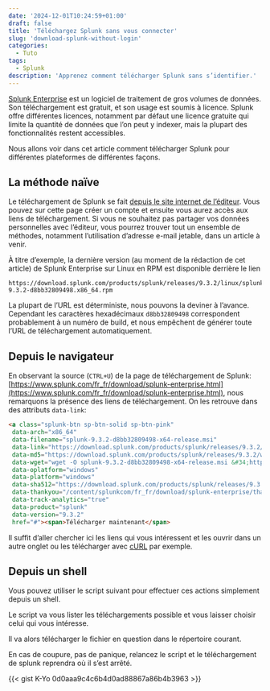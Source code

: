```yaml
---
date: '2024-12-01T10:24:59+01:00'
draft: false
title: 'Téléchargez Splunk sans vous connecter'
slug: 'download-splunk-without-login'
categories:
  - Tuto
tags:
  - Splunk
description: 'Apprenez comment télécharger Splunk sans s’identifier.'
---
```


[Splunk Enterprise](https://www.splunk.com/en_us/products/splunk-enterprise.html) est un logiciel de traitement de gros volumes de données.
Son téléchargement est gratuit, et son usage est soumis à licence.
Splunk offre différentes licences, notamment par défaut une licence gratuite qui limite la quantité de données que l’on peut y indexer, mais la plupart des fonctionnalités restent accessibles.

Nous allons voir dans cet article comment télécharger Splunk pour différentes plateformes de différentes façons.

<!--more-->

## La méthode naïve

Le téléchargement de Splunk se fait [depuis le site internet de l’éditeur](https://www.splunk.com/fr_fr/download/splunk-enterprise.html).
Vous pouvez sur cette page créer un compte et ensuite vous aurez accès aux liens de téléchargement.
Si vous ne souhaitez pas partager vos données personnelles avec l’éditeur, vous pourrez trouver tout un ensemble de méthodes, notamment l’utilisation d’adresse e-mail jetable, dans un article à venir.

À titre d’exemple, la dernière version (au moment de la rédaction de cet article) de Splunk Enterprise sur Linux en RPM est disponible derrière le lien

```text
https://download.splunk.com/products/splunk/releases/9.3.2/linux/splunk-9.3.2-d8bb32809498.x86_64.rpm
```

La plupart de l’URL est déterministe, nous pouvons la deviner à l’avance.
Cependant les caractères hexadécimaux `d8bb32809498` correspondent probablement à un numéro de build, et nous empêchent de générer toute l’URL de téléchargement automatiquement.


## Depuis le navigateur

En observant la source (`CTRL+U`) de la page de téléchargement de Splunk: [https://www.splunk.com/fr_fr/download/splunk-enterprise.html](https://www.splunk.com/fr_fr/download/splunk-enterprise.html), nous remarquons la présence des liens de téléchargement.
On les retrouve dans des attributs `data-link`:

```html
<a class="splunk-btn sp-btn-solid sp-btn-pink"
 data-arch="x86_64"
 data-filename="splunk-9.3.2-d8bb32809498-x64-release.msi"
 data-link="https://download.splunk.com/products/splunk/releases/9.3.2/windows/splunk-9.3.2-d8bb32809498-x64-release.msi"
 data-md5="https://download.splunk.com/products/splunk/releases/9.3.2/windows/splunk-9.3.2-d8bb32809498-x64-release.msi.md5"
 data-wget="wget -O splunk-9.3.2-d8bb32809498-x64-release.msi &#34;https://download.splunk.com/products/splunk/releases/9.3.2/windows/splunk-9.3.2-d8bb32809498-x64-release.msi&#34;"
 data-oplatform="windows"
 data-platform="windows"
 data-sha512="https://download.splunk.com/products/splunk/releases/9.3.2/windows/splunk-9.3.2-d8bb32809498-x64-release.msi.sha512"
 data-thankyou="/content/splunkcom/fr_fr/download/splunk-enterprise/thank-you-enterprise.html"
 data-track-analytics="true"
 data-product="splunk"
 data-version="9.3.2"
 href="#"><span>Télécharger maintenant</span>
```

Il suffit d’aller chercher ici les liens qui vous intéressent et les ouvrir dans un autre onglet ou les télécharger avec [cURL](https://curl.se/) par exemple.

## Depuis un shell

Vous pouvez utiliser le script suivant pour effectuer ces actions simplement depuis un shell.

Le script va vous lister les téléchargements possible et vous laisser choisir celui qui vous intéresse.

Il va alors télécharger le fichier en question dans le répertoire courant.

En cas de coupure, pas de panique, relancez le script et le téléchargement de splunk reprendra où il s’est arrêté.

{{< gist K-Yo 0d0aaa9c4c6b4d0ad88867a86b4b3963 >}}
